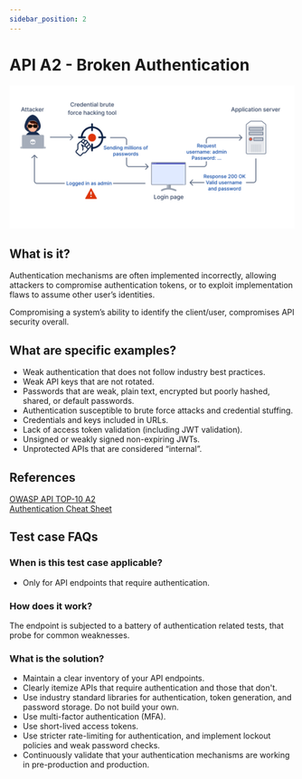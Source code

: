 ```yaml
---
sidebar_position: 2
---
```


# API A2 - Broken Authentication
![BOLA](../assets/API-Top-10/A2-BUA.svg)

## What is it?
Authentication mechanisms are often implemented incorrectly, allowing attackers to compromise authentication tokens, or to exploit implementation flaws to assume other user’s identities.

Compromising a system’s ability to identify the client/user, compromises API security overall.

## What are specific examples?
 - Weak authentication that does not follow industry best practices.
 - Weak API keys that are not rotated.
 - Passwords that are weak, plain text, encrypted but poorly hashed, shared, or default passwords.
 - Authentication susceptible to brute force attacks and credential stuffing.
 - Credentials and keys included in URLs.
 - Lack of access token validation (including JWT validation).
 - Unsigned or weakly signed non-expiring JWTs.
 - Unprotected APIs that are considered “internal”.

## References
[OWASP API TOP-10 A2](https://owasp.org/www-project-api-security/)  
[Authentication Cheat Sheet](https://cheatsheetseries.owasp.org/cheatsheets/Authentication_Cheat_Sheet.html)

## Test case FAQs

### When is this test case applicable?
* Only for API endpoints that require authentication.

### How does it work?
The endpoint is subjected to a battery of authentication related tests, that probe for common weaknesses.


### What is the solution?
- Maintain a clear inventory of your API endpoints.
- Clearly itemize APIs that require authentication and those that don't.
- Use industry standard libraries for authentication, token generation, and password storage. Do not build your own.
- Use multi-factor authentication (MFA).
- Use short-lived access tokens.
- Use stricter rate-limiting for authentication, and implement lockout policies and weak password checks.
- Continuously validate that your authentication mechanisms are working in pre-production and production.



